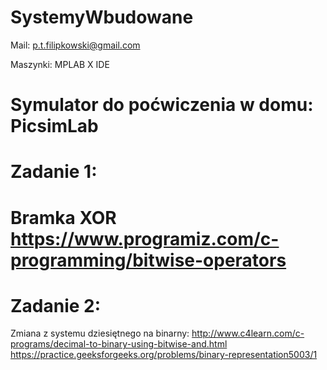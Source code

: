# SystemyWbudowane
Mail:
p.t.filipkowski@gmail.com

Maszynki:
MPLAB X IDE

Symulator do poćwiczenia w domu:
PicsimLab
===========================
Zadanie 1:
===========================
Bramka XOR
https://www.programiz.com/c-programming/bitwise-operators
===========================
Zadanie 2:
===========================
Zmiana z systemu dziesiętnego na binarny:
http://www.c4learn.com/c-programs/decimal-to-binary-using-bitwise-and.html
https://practice.geeksforgeeks.org/problems/binary-representation5003/1
